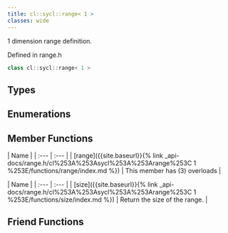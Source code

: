 ```yaml
---
title: cl::sycl::range< 1 >
classes: wide
---
```



1 dimension range definition. 

Defined in range.h

```cpp
class cl::sycl::range< 1 >
```

## Types

## Enumerations

## Member Functions

  | Name |
| :--- | :--- |
| [range]({{site.baseurl}}{% link _api-docs/range.h/cl%253A%253Asycl%253A%253Arange%253C 1 %253E/functions/range/index.md %}) | This member has (3) overloads |

  | Name |
| :--- | :--- |
| [size]({{site.baseurl}}{% link _api-docs/range.h/cl%253A%253Asycl%253A%253Arange%253C 1 %253E/functions/size/index.md %}) | Return the size of the range.  |


## Friend Functions

